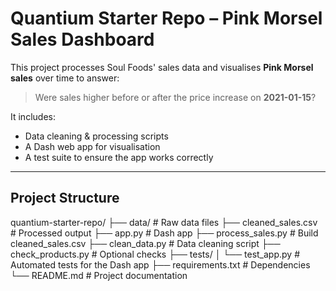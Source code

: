 # Quantium Starter Repo – Pink Morsel Sales Dashboard

This project processes Soul Foods' sales data and visualises **Pink Morsel sales** over time to answer:  
> Were sales higher before or after the price increase on **2021-01-15**?

It includes:  
* Data cleaning & processing scripts  
* A Dash web app for visualisation  
* A test suite to ensure the app works correctly  

---

## Project Structure

quantium-starter-repo/
├── data/ # Raw data files
├── cleaned_sales.csv # Processed output
├── app.py # Dash app
├── process_sales.py # Build cleaned_sales.csv
├── clean_data.py # Data cleaning script
├── check_products.py # Optional checks
├── tests/
│ └── test_app.py # Automated tests for the Dash app
├── requirements.txt # Dependencies
└── README.md # Project documentation
